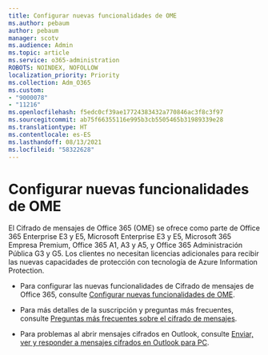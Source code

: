 ```yaml
---
title: Configurar nuevas funcionalidades de OME
ms.author: pebaum
author: pebaum
manager: scotv
ms.audience: Admin
ms.topic: article
ms.service: o365-administration
ROBOTS: NOINDEX, NOFOLLOW
localization_priority: Priority
ms.collection: Adm_O365
ms.custom:
- "9000078"
- "11216"
ms.openlocfilehash: f5edc0cf39ae17724383432a770846ac3f8c3f97
ms.sourcegitcommit: ab75f66355116e995b3cb5505465b31989339e28
ms.translationtype: HT
ms.contentlocale: es-ES
ms.lasthandoff: 08/13/2021
ms.locfileid: "58322628"
---
```

# <a name="set-up-new-ome-capabilities"></a>Configurar nuevas funcionalidades de OME

El Cifrado de mensajes de Office 365 (OME) se ofrece como parte de Office 365 Enterprise E3 y E5, Microsoft Enterprise E3 y E5, Microsoft 365 Empresa Premium, Office 365 A1, A3 y A5, y Office 365 Administración Pública G3 y G5. Los clientes no necesitan licencias adicionales para recibir las nuevas capacidades de protección con tecnología de Azure Information Protection. 

- Para configurar las nuevas funcionalidades de Cifrado de mensajes de Office 365, consulte [Configurar nuevas funcionalidades de OME](https://docs.microsoft.com/microsoft-365/compliance/set-up-new-message-encryption-capabilities).

- Para más detalles de la suscripción y preguntas más frecuentes, consulte [Preguntas más frecuentes sobre el cifrado de mensajes](https://docs.microsoft.com/microsoft-365/compliance/ome-faq#what-subscriptions-do-i-need-to-use-the-new-ome-capabilities-).

- Para problemas al abrir mensajes cifrados en Outlook, consulte [Enviar, ver y responder a mensajes cifrados en Outlook para PC](https://support.microsoft.com/en-us/topic/send-view-and-reply-to-encrypted-messages-in-outlook-for-pc-eaa43495-9bbb-4fca-922a-df90dee51980?ui=en-us&rs=en-us&ad=us).